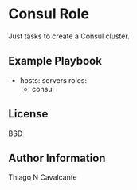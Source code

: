 Consul Role
=========

Just tasks to create a Consul cluster.

Example Playbook
----------------

  - hosts: servers
    roles:
       - consul

License
-------

BSD

Author Information
------------------
Thiago N Cavalcante
